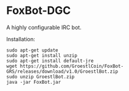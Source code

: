 FoxBot-DGC
======

A highly configurable IRC bot.

Installation:
```
sudo apt-get update
sudo apt-get install unzip
sudo apt-get install default-jre
wget https://github.com/GroestlCoin/FoxBot-GRS/releases/download/v1.0/GroestlBot.zip
sudo unzip GroestlBot.zip
java -jar FoxBot.jar
```
